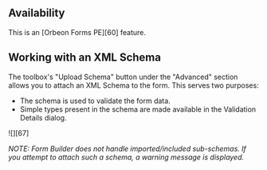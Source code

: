## Availability

This is an [Orbeon Forms PE][60] feature.

## Working with an XML Schema

The toolbox's "Upload Schema" button under the "Advanced" section allows you to attach an XML Schema to the form. This serves two purposes:

* The schema is used to validate the form data.
* Simple types present in the schema are made available in the Validation Details dialog.

![][67]

_NOTE: Form Builder does not handle imported/included sub-schemas. If you attempt to attach such a schema, a warning message is displayed._